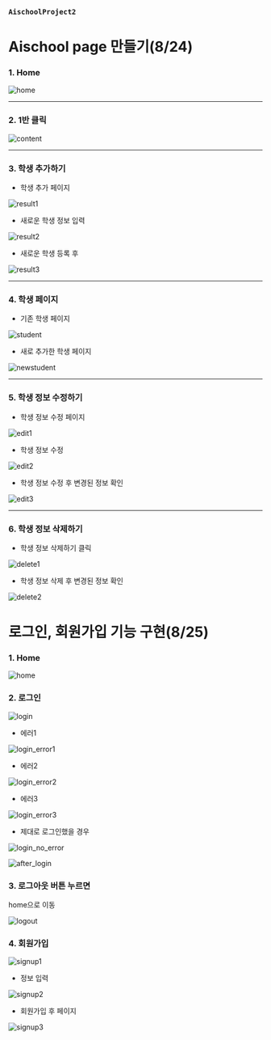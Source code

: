 ### `AischoolProject2`


# Aischool page 만들기(8/24)

### 1. Home

![home](../images/aischool_home.PNG)

---

### 2. 1반 클릭 

![content](../images/aischool_detail.PNG)

---

### 3. 학생 추가하기

- 학생 추가 페이지

![result1](../images/aischool_add.PNG)

- 새로운 학생 정보 입력

![result2](../images/aischool_add_submit.PNG)

- 새로운 학생 등록 후

![result3](../images/aischool_after_add.PNG)

---

### 4. 학생 페이지 

- 기존 학생 페이지

![student](../images/aischool_student.PNG)

- 새로 추가한 학생 페이지

![newstudent](../images/aischool_new_student.PNG)

---

### 5. 학생 정보 수정하기

- 학생 정보 수정 페이지

![edit1](../images/aischool_edit1.PNG)

- 학생 정보 수정

![edit2](../images/aischool_edit2.PNG)

- 학생 정보 수정 후 변경된 정보 확인

![edit3](../images/aischool_edit3.PNG)

---

### 6. 학생 정보 삭제하기

- 학생 정보 삭제하기 클릭

![delete1](../images/aischool_delete1.PNG)

- 학생 정보 삭제 후 변경된 정보 확인

![delete2](../images/aischool_delete2.PNG)



# 로그인, 회원가입 기능 구현(8/25)

### 1. Home

![home](../images/aischool2_home.PNG)

### 2. 로그인

![login](../images/aischool2_login1.PNG)


- 에러1

![login_error1](../images/aischool2_login_error1.PNG)

- 에러2

![login_error2](../images/aischool2_login_error2.PNG)

- 에러3

![login_error3](../images/aischool2_login_error3.PNG)

- 제대로 로그인했을 경우

![login_no_error](../images/aischool2_login2.PNG)

![after_login](../images/aischool2_login.PNG)

### 3. 로그아웃 버튼 누르면

home으로 이동

![logout](../images/aischool2_logout.png)


### 4. 회원가입

![signup1](../images/aischool2_signup1.png)


- 정보 입력

![signup2](../images/aischool2_signup2.png)

- 회원가입 후 페이지

![signup3](../images/aischool2_signup3.png)

